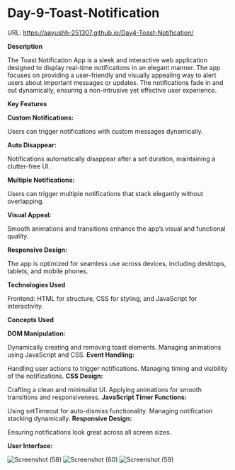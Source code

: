 # Day-9-Toast-Notification

URL: https://aayushh-251307.github.io/Day4-Toast-Notification/



******Description******


The Toast Notification App is a sleek and interactive web application designed to display real-time notifications in an elegant manner. The app focuses on providing a user-friendly and visually appealing way to alert users about important messages or updates. The notifications fade in and out dynamically, ensuring a non-intrusive yet effective user experience.



******Key Features******


****Custom Notifications:****

Users can trigger notifications with custom messages dynamically.

****Auto Disappear:****

Notifications automatically disappear after a set duration, maintaining a clutter-free UI.

****Multiple Notifications:****

Users can trigger multiple notifications that stack elegantly without overlapping.

****Visual Appeal:****

Smooth animations and transitions enhance the app’s visual and functional quality.

****Responsive Design:****

The app is optimized for seamless use across devices, including desktops, tablets, and mobile phones.



******Technologies Used******

Frontend: HTML for structure, CSS for styling, and JavaScript for interactivity.


******Concepts Used******

****DOM Manipulation:****

Dynamically creating and removing toast elements.
Managing animations using JavaScript and CSS.
****Event Handling:****

Handling user actions to trigger notifications.
 Managing timing and visibility of the notifications.
****CSS Design:****

Crafting a clean and minimalist UI.
Applying animations for smooth transitions and responsiveness.
****JavaScript Timer Functions:****

Using setTimeout for auto-dismiss functionality.
Managing notification stacking dynamically.
****Responsive Design:****

Ensuring notifications look great across all screen sizes.





******User Interface:******


![Screenshot (58)](https://github.com/user-attachments/assets/4957592a-57ac-4fc8-925c-eeeaedd2ce42)
![Screenshot (60)](https://github.com/user-attachments/assets/acdb7d88-b6f6-4272-b700-89a86261c36e)
![Screenshot (59)](https://github.com/user-attachments/assets/d8c707a9-b1ff-4398-bdf7-e4322045f142)


